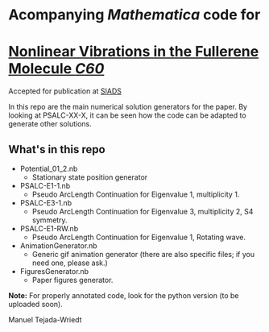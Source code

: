 # Acompanying *Mathematica* code for
# [Nonlinear Vibrations in the Fullerene Molecule *C60*](https://arxiv.org/abs/1804.05455)
Accepted for publication at [SIADS](https://www.siam.org/publications/journals/siam-journal-on-applied-dynamical-systems-siads)

In this repo are the main numerical solution generators for the paper. By looking at PSALC-XX-X, it can be seen how the code can be adapted to generate other solutions.

What's in this repo
-------------------

* Potential_01_2.nb
    * Stationary state position generator
* PSALC-E1-1.nb
    * Pseudo ArcLength Continuation for Eigenvalue 1, multiplicity 1.
* PSALC-E3-1.nb
    * Pseudo ArcLength Continuation for Eigenvalue 3, multiplicity 2, S4 symmetry.
* PSALC-E1-RW.nb
    * Pseudo ArcLength Continuation for Eigenvalue 1, Rotating wave.
* AnimationGenerator.nb
    * Generic gif animation generator (there are also specific files; if you need one, please ask.)
* FiguresGenerator.nb
    * Paper figures generator.

**Note:** For properly annotated code, look for the python version (to be uploaded soon).

Manuel Tejada-Wriedt
